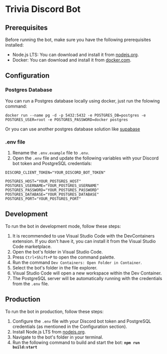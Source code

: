# Trivia Discord Bot
## Prerequisites

Before running the bot, make sure you have the following prerequisites installed:

- Node.js LTS: You can download and install it from [nodejs.org](https://nodejs.org/en).
- Docker: You can download and install it from [docker.com](https://docker.com).

## Configuration

### Postgres Database
You can run a Postgres database locally using docker, just run the folowing command:
```shell
docker run --name pg -d -p 5432:5432 -e POSTGRES_DB=postgres -e POSTGRES_USER=root -e POSTGRES_PASSWORD=docker postgres
```

Or you can use another postgres database solution like [supabase](https://supabase.com/)

### .env file
1. Rename the `.env.example` file to `.env`.
2. Open the `.env` file and update the following variables with your Discord bot token and PostgreSQL credentials:
```
DISCORD_CLIENT_TOKEN="YOUR_DISCORD_BOT_TOKEN"

POSTGRES_HOST="YOUR_POSTGRES_HOST"
POSTGRES_USERNAME="YOUR_POSTGRES_USERNAME"
POSTGRES_PASSWORD="YOUR_POSTGRES_PASSWORD"
POSTGRES_DATABASE="YOUR_POSTGRES_DATABASE"
POSTGRES_PORT="YOUR_POSTGRES_PORT"
```


## Development

To run the bot in development mode, follow these steps:

1. It is recommended to use Visual Studio Code with the DevContainers extension. If you don't have it, you can install it from the Visual Studio Code marketplace.
2. Open the bot's folder in Visual Studio Code.
3. Press `Ctrl+Shift+P` to open the command palette.
4. Run the command `Dev Containers: Open Folder in Container`.
5. Select the bot's folder in the file explorer.
6. Visual Studio Code will open a new workspace within the Dev Container.
7. The PostgreSQL server will be automatically running with the credentials from the `.env` file.

## Production

To run the bot in production, follow these steps:

1. Configure the `.env` file with your Discord bot token and PostgreSQL credentials (as mentioned in the Configuration section).
2. Install Node.js LTS from [nodejs.org](https://nodejs.org/en).
3. Navigate to the bot's folder in your terminal.
4. Run the following command to build and start the bot: **`npm run build:start`**
